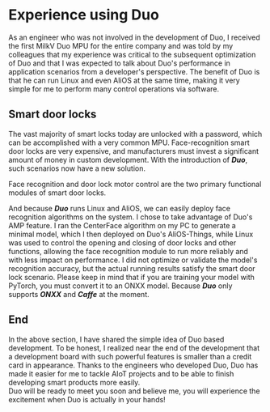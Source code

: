 # Experience using Duo
As an engineer who was not involved in the development of Duo, I received the first MilkV Duo MPU for the entire company and was told by my colleagues that my experience was critical to the subsequent optimization of Duo and that I was expected to talk about Duo's performance in application scenarios from a developer's perspective. The benefit of Duo is that he can run Linux and even AliOS at the same time, making it very simple for me to perform many control operations via software.

## Smart door locks
The vast majority of smart locks today are unlocked with a password, which can be accomplished with a very common MPU. Face-recognition smart door locks are very expensive, and manufacturers must invest a significant amount of money in custom development. With the introduction of ***Duo***, such scenarios now have a new solution.  

Face recognition and door lock motor control are the two primary functional modules of smart door locks.  

And because ***Duo*** runs Linux and AliOS, we can easily deploy face recognition algorithms on the system. I chose to take advantage of Duo's AMP feature. I ran the CenterFace algorithm on my PC to generate a minimal model, which I then deployed on Duo's AliOS-Things, while Linux was used to control the opening and closing of door locks and other functions, allowing the face recognition module to run more reliably and with less impact on performance. I did not optimize or validate the model's recognition accuracy, but the actual running results satisfy the smart door lock scenario.
Please keep in mind that if you are training your model with PyTorch, you must convert it to an ONXX model. Because ***Duo*** only supports ***ONXX*** and ***Caffe*** at the moment.
## End
In the above section, I have shared the simple idea of Duo based development. To be honest, I realized near the end of the development that a development board with such powerful features is smaller than a credit card in appearance. Thanks to the engineers who developed Duo, Duo has made it easier for me to tackle AIoT projects and to be able to finish developing smart products more easily.  
Duo will be ready to meet you soon and believe me, you will experience the excitement when Duo is actually in your hands!